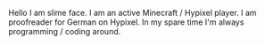 Hello I am slime face. I am an active Minecraft / Hypixel player. I am proofreader for German on Hypixel. In my spare time I'm always programming / coding around. 
